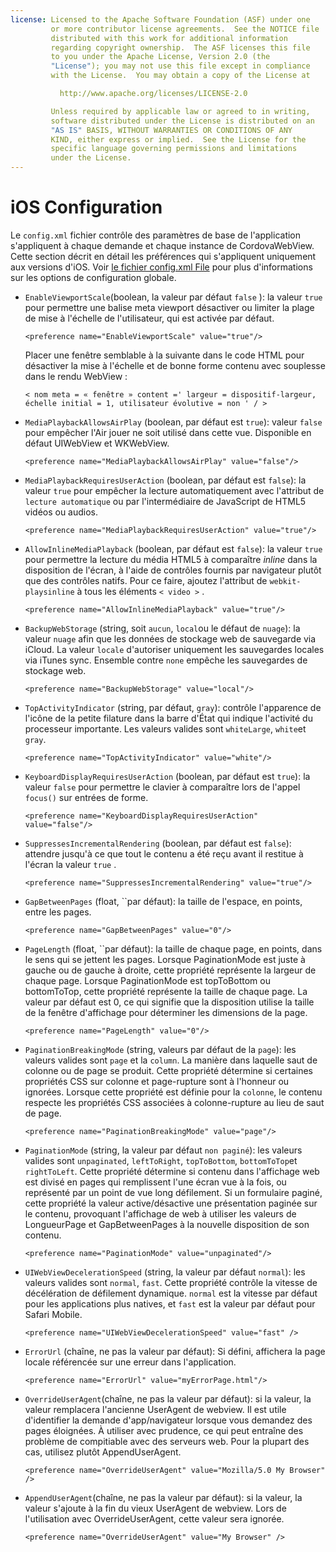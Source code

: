 ```yaml
---
license: Licensed to the Apache Software Foundation (ASF) under one
         or more contributor license agreements.  See the NOTICE file
         distributed with this work for additional information
         regarding copyright ownership.  The ASF licenses this file
         to you under the Apache License, Version 2.0 (the
         "License"); you may not use this file except in compliance
         with the License.  You may obtain a copy of the License at

           http://www.apache.org/licenses/LICENSE-2.0

         Unless required by applicable law or agreed to in writing,
         software distributed under the License is distributed on an
         "AS IS" BASIS, WITHOUT WARRANTIES OR CONDITIONS OF ANY
         KIND, either express or implied.  See the License for the
         specific language governing permissions and limitations
         under the License.
---
```


# iOS Configuration

Le `config.xml` fichier contrôle des paramètres de base de l'application s'appliquent à chaque demande et chaque instance de CordovaWebView. Cette section décrit en détail les préférences qui s'appliquent uniquement aux versions d'iOS. Voir [le fichier config.xml File][1] pour plus d'informations sur les options de configuration globale.

 [1]: config_ref_index.md.html#The%20config.xml%20File

*   `EnableViewportScale`(boolean, la valeur par défaut `false` ): la valeur `true` pour permettre une balise meta viewport désactiver ou limiter la plage de mise à l'échelle de l'utilisateur, qui est activée par défaut.
    
        <preference name="EnableViewportScale" value="true"/>
        
    
    Placer une fenêtre semblable à la suivante dans le code HTML pour désactiver la mise à l'échelle et de bonne forme contenu avec souplesse dans le rendu WebView :
    
        < nom meta = « fenêtre » content =' largeur = dispositif-largeur, échelle initial = 1, utilisateur évolutive = non ' / >
        

*   `MediaPlaybackAllowsAirPlay` (boolean, par défaut est `true`): valeur `false` pour empêcher l'Air jouer ne soit utilisé dans cette vue. Disponible en défaut UIWebView et WKWebView.
    
        <preference name="MediaPlaybackAllowsAirPlay" value="false"/>
        

*   `MediaPlaybackRequiresUserAction` (boolean, par défaut est `false`): la valeur `true` pour empêcher la lecture automatiquement avec l'attribut de `lecture automatique` ou par l'intermédiaire de JavaScript de HTML5 vidéos ou audios.
    
        <preference name="MediaPlaybackRequiresUserAction" value="true"/>
        

*   `AllowInlineMediaPlayback` (boolean, par défaut est `false`): la valeur `true` pour permettre la lecture du média HTML5 à comparaître *inline* dans la disposition de l'écran, à l'aide de contrôles fournis par navigateur plutôt que des contrôles natifs. Pour ce faire, ajoutez l'attribut de `webkit-playsinline` à tous les éléments `< video >` .
    
        <preference name="AllowInlineMediaPlayback" value="true"/>
        

*   `BackupWebStorage` (string, soit `aucun`, `local`ou le défaut de `nuage`): la valeur `nuage` afin que les données de stockage web de sauvegarde via iCloud. La valeur `locale` d'autoriser uniquement les sauvegardes locales via iTunes sync. Ensemble contre `none` empêche les sauvegardes de stockage web.
    
        <preference name="BackupWebStorage" value="local"/>
        

*   `TopActivityIndicator` (string, par défaut, `gray`): contrôle l'apparence de l'icône de la petite filature dans la barre d'État qui indique l'activité du processeur importante. Les valeurs valides sont `whiteLarge`, `white`et `gray`.
    
        <preference name="TopActivityIndicator" value="white"/>
        

*   `KeyboardDisplayRequiresUserAction` (boolean, par défaut est `true`): la valeur `false` pour permettre le clavier à comparaître lors de l'appel `focus()` sur entrées de forme.
    
        <preference name="KeyboardDisplayRequiresUserAction" value="false"/>
        

*   `SuppressesIncrementalRendering` (boolean, par défaut est `false`): attendre jusqu'à ce que tout le contenu a été reçu avant il restitue à l'écran la valeur `true` .
    
        <preference name="SuppressesIncrementalRendering" value="true"/>
        

*   `GapBetweenPages` (float, ``par défaut): la taille de l'espace, en points, entre les pages.
    
        <preference name="GapBetweenPages" value="0"/>
        

*   `PageLength` (float, ``par défaut): la taille de chaque page, en points, dans le sens qui se jettent les pages. Lorsque PaginationMode est juste à gauche ou de gauche à droite, cette propriété représente la largeur de chaque page. Lorsque PaginationMode est topToBottom ou bottomToTop, cette propriété représente la taille de chaque page. La valeur par défaut est 0, ce qui signifie que la disposition utilise la taille de la fenêtre d'affichage pour déterminer les dimensions de la page.
    
        <preference name="PageLength" value="0"/>
        

*   `PaginationBreakingMode` (string, valeurs par défaut de la `page`): les valeurs valides sont `page` et la `column`. La manière dans laquelle saut de colonne ou de page se produit. Cette propriété détermine si certaines propriétés CSS sur colonne et page-rupture sont à l'honneur ou ignorées. Lorsque cette propriété est définie pour la `colonne`, le contenu respecte les propriétés CSS associées à colonne-rupture au lieu de saut de page.
    
        <preference name="PaginationBreakingMode" value="page"/>
        

*   `PaginationMode` (string, la valeur par défaut `non paginé`): les valeurs valides sont `unpaginated`, `leftToRight`, `topToBottom`, `bottomToTop`et `rightToLeft`. Cette propriété détermine si contenu dans l'affichage web est divisé en pages qui remplissent l'une écran vue à la fois, ou représenté par un point de vue long défilement. Si un formulaire paginé, cette propriété la valeur active/désactive une présentation paginée sur le contenu, provoquant l'affichage de web à utiliser les valeurs de LongueurPage et GapBetweenPages à la nouvelle disposition de son contenu.
    
        <preference name="PaginationMode" value="unpaginated"/>
        

*   `UIWebViewDecelerationSpeed` (string, la valeur par défaut `normal`): les valeurs valides sont `normal`, `fast`. Cette propriété contrôle la vitesse de décélération de défilement dynamique. `normal` est la vitesse par défaut pour les applications plus natives, et `fast` est la valeur par défaut pour Safari Mobile.
    
        <preference name="UIWebViewDecelerationSpeed" value="fast" />
        

*   `ErrorUrl` (chaîne, ne pas la valeur par défaut): Si défini, affichera la page locale référencée sur une erreur dans l'application.
    
        <preference name="ErrorUrl" value="myErrorPage.html"/>
        

*   `OverrideUserAgent`(chaîne, ne pas la valeur par défaut): si la valeur, la valeur remplacera l'ancienne UserAgent de webview. Il est utile d'identifier la demande d'app/navigateur lorsque vous demandez des pages éloignées. À utiliser avec prudence, ce qui peut entraîne des problème de compitiable avec des serveurs web. Pour la plupart des cas, utilisez plutôt AppendUserAgent.
    
        <preference name="OverrideUserAgent" value="Mozilla/5.0 My Browser" />
        

*   `AppendUserAgent`(chaîne, ne pas la valeur par défaut): si la valeur, la valeur s'ajoute à la fin du vieux UserAgent de webview. Lors de l'utilisation avec OverrideUserAgent, cette valeur sera ignorée.
    
        <preference name="OverrideUserAgent" value="My Browser" />